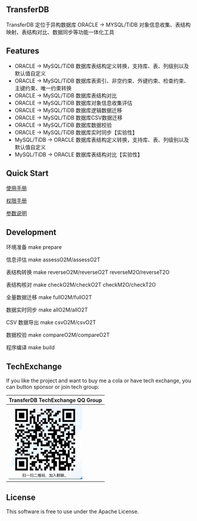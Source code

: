 TransferDB
-----------
TransferDB 定位于异构数据库 ORACLE -> MYSQL/TiDB 对象信息收集、表结构映射、表结构对比、数据同步等功能一体化工具

Features
--------
- ORACLE -> MySQL/TiDB 数据库表结构定义转换，支持库、表、列级别以及默认值自定义
- ORACLE -> MySQL/TiDB 数据库表索引、非空约束、外键约束、检查约束、主键约束、唯一约束转换
- ORACLE -> MySQL/TiDB 数据库表结构对比
- ORACLE -> MySQL/TiDB 数据库对象信息收集评估
- ORACLE -> MySQL/TiDB 数据库逻辑数据迁移
- ORACLE -> MySQL/TiDB 数据库CSV数据迁移
- ORACLE -> MySQL/TiDB 数据库数据校验
- ORACLE -> MySQL/TiDB 数据库实时同步【实验性】
- MySQL/TiDB -> ORACLE 数据库表结构定义转换，支持库、表、列级别以及默认值自定义
- MySQL/TiDB -> ORACLE 数据库表结构对比【实验性】

Quick Start
-----------
[使用手册](docs/transferdb_guaid.md)

[权限手册](docs/transferdb_privs.md)

[参数说明](example/config.toml)

Development
-----------
环境准备 make prepare

信息评估 make assessO2M/assessO2T

表结构转换 make reverseO2M/reverseO2T reverseM2O/reverseT2O

表结构核对 make checkO2M/checkO2T checkM2O/checkT2O

全量数据迁移 make fullO2M/fullO2T

数据实时同步 make allO2M/allO2T

CSV 数据导出 make csvO2M/csvO2T

数据校验 make compareO2M/compareO2T

程序编译 make build

TechExchange
------------
If you like the project and want to buy me a cola or have tech exchange, you can button sponsor or join tech group:

| TransferDB TechExchange QQ Group |
|----------------------------------|
|<img src="image/tech-exchange.jpg" height="200" width="200"/>|



License
-------
This software is free to use under the Apache License.

